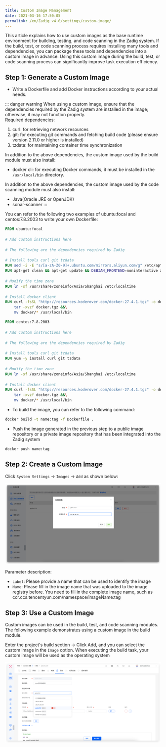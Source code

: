 ```yaml
---
title: Custom Image Management
date: 2021-03-16 17:50:05
permalink: /en/Zadig v4.0/settings/custom-image/
---
```


This article explains how to use custom images as the base runtime environment for building, testing, and code scanning in the Zadig system. If the build, test, or code scanning process requires installing many tools and dependencies, you can package these tools and dependencies into a custom image in advance. Using this custom image during the build, test, or code scanning process can significantly improve task execution efficiency.

## Step 1: Generate a Custom Image

- Write a Dockerfile and add Docker instructions according to your actual needs.

::: danger warning
When using a custom image, ensure that the dependencies required by the Zadig system are installed in the image; otherwise, it may not function properly.<br>
Required dependencies:
1. curl: for retrieving network resources
2. git: for executing git commands and fetching build code (please ensure version 2.11.0 or higher is installed)
3. tzdata: for maintaining container time synchronization

In addition to the above dependencies, the custom image used by the build module must also install:
- docker cli: for executing Docker commands, it must be installed in the `/usr/local/bin` directory.

In addition to the above dependencies, the custom image used by the code scanning module must also install:
- Java(Oracle JRE or OpenJDK)
- sonar-scanner
:::

You can refer to the following two examples of ubuntu:focal and centos:7.8.2003 to write your own Dockerfile:

```dockerfile
FROM ubuntu:focal

# Add custom instructions here

# The following are the dependencies required by Zadig

# Install tools curl git tzdata
RUN sed -i -E "s/[a-zA-Z0-9]+.ubuntu.com/mirrors.aliyun.com/g" /etc/apt/sources.list
RUN apt-get clean && apt-get update && DEBIAN_FRONTEND=noninteractive apt-get install -y curl git tzdata

# Modify the time zone
RUN ln -sf /usr/share/zoneinfo/Asia/Shanghai /etc/localtime

# Install docker client
RUN curl -fsSL "http://resources.koderover.com/docker-27.4.1.tgz" -o docker.tgz &&\
    tar -xvzf docker.tgz &&\
    mv docker/* /usr/local/bin
```

```dockerfile
FROM centos:7.8.2003

# Add custom instructions here

# The following are the dependencies required by Zadig

# Install tools curl git tzdata
RUN yum -y install curl git tzdata

# Modify the time zone
RUN ln -sf /usr/share/zoneinfo/Asia/Shanghai /etc/localtime

# Install docker client
RUN curl -fsSL "http://resources.koderover.com/docker-27.4.1.tgz" -o docker.tgz &&\
    tar -xvzf docker.tgz &&\
    mv docker/* /usr/local/bin
```

- To build the image, you can refer to the following command:

```bash
docker build -t name:tag -f Dockerfile .
```

- Push the image generated in the previous step to a public image repository or a private image repository that has been integrated into the Zadig system

```bash
docker push name:tag
```

## Step 2: Create a Custom Image

Click `System Settings` -> `Images` -> `Add` as shown below:

![Add a custom image](../../../_images/image_create.png)

Parameter description:
- `Label`: Please provide a name that can be used to identify the image
- `Name`: Please fill in the image name that was uploaded to the image registry before. You need to fill in the complete image name, such as ccr.ccs.tencentyun.com/namespace/imageName:tag

## Step 3: Use a Custom Image

Custom images can be used in the build, test, and code scanning modules. The following example demonstrates using a custom image in the build module.

Enter the project's build section -> Click Add, and you can select the custom image in the `Image` option. When executing the build task, your custom image will be used as the operating system

![Using a custom image](../../../_images/image_build_220.png)
